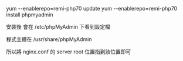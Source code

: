 yum --enablerepo=remi-php70 update
yum --enablerepo=remi-php70 install phpmyadmin


安裝後
會在 /etc/phpMyAdmin 下看到設定檔

程式主體在 /usr/share/phpMyAdmin

所以將 nginx.conf 的 server root 位置指到該位置即可